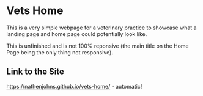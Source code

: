 # Vets Home
This is a very simple webpage for a veterinary practice to showcase what a landing page and home page could potentially look like.

This is unfinished and is not 100% reponsive (the main title on the Home Page being the only thing not responsive).

## Link to the Site
https://nathenjohns.github.io/vets-home/ - automatic!

